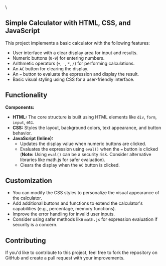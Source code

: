 \

## Simple Calculator with HTML, CSS, and JavaScript

This project implements a basic calculator with the following features:

- User interface with a clear display area for input and results.
- Numeric buttons (`0-9`) for entering numbers.
- Arithmetic operators (`+`, `-`, `*`, `/`) for performing calculations.
- An `AC` button for clearing the display.
- An `=` button to evaluate the expression and display the result.
- Basic visual styling using CSS for a user-friendly interface.

## Functionality

**Components:**

- **HTML:** The core structure is built using HTML elements like `div`, `form`, `input`, etc.
- **CSS:** Styles the layout, background colors, text appearance, and button behavior.
- **JavaScript (Inline):** 
    - Updates the display value when numeric buttons are clicked.
    - Evaluates the expression using `eval()` when the `=` button is clicked (**Note:** Using `eval()` can be a security risk. Consider alternative libraries like math.js for safer evaluation).
    - Clears the display when the `AC` button is clicked.

## Customization

- You can modify the CSS styles to personalize the visual appearance of the calculator.
- Add additional buttons and functions to extend the calculator's capabilities (e.g., percentage, memory functions).
- Improve the error handling for invalid user inputs.
- Consider using safer methods like `math.js` for expression evaluation if security is a concern.

## Contributing

If you'd like to contribute to this project, feel free to fork the repository on GitHub and create a pull request with your improvements.
